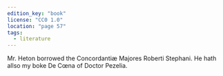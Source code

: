 ```yaml
---
edition_key: "book"
license: "CC0 1.0"
location: "page 57"
tags:
  - literature
---
```

Mr. Heton borrowed the Concordantiæ Majores Roberti
Stephani. He hath allso my boke De Cœna of Doctor Pezelia.

